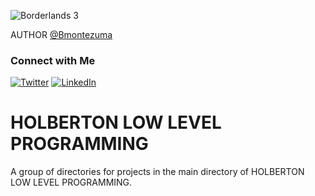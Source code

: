 ![Borderlands 3](https://media3.giphy.com/media/mFZKWLoWj2woWrbRdQ/giphy.gif?cid=ecf05e479ialzj82z8j1d7mxoizbydje4yh4hn7e8h8qz8yp&ep=v1_gifs_search&rid=giphy.gif&ct=g)


AUTHOR
[@Bmontezuma](https://github.com/Bmontezuma)
### Connect with Me

[![Twitter](https://img.shields.io/twitter/follow/BMontezuma01?style=social)](https://twitter.com/BMontezuma01)
[![LinkedIn](https://img.shields.io/badge/LinkedIn-BrandonMontezuma-blue)](https://www.linkedin.com/feed/)


# HOLBERTON LOW LEVEL PROGRAMMING

A group of directories for projects in the main directory of HOLBERTON LOW LEVEL PROGRAMMING.
